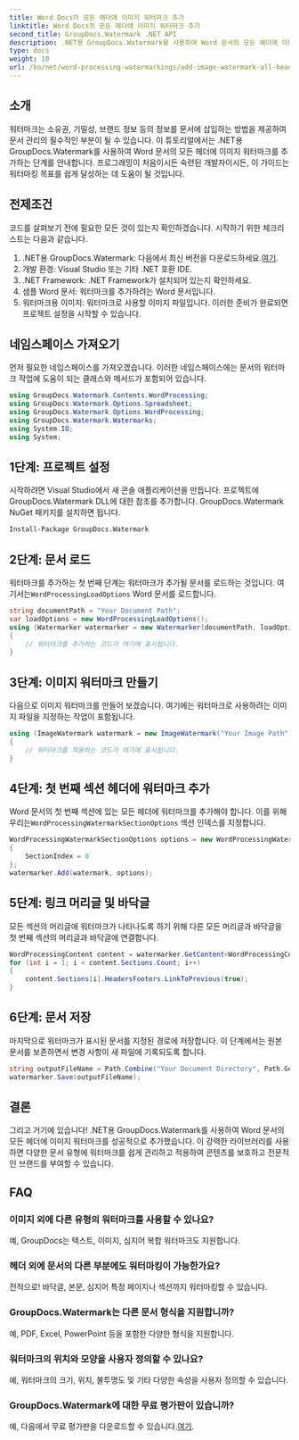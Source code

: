 ```yaml
---
title: Word Docs의 모든 헤더에 이미지 워터마크 추가
linktitle: Word Docs의 모든 헤더에 이미지 워터마크 추가
second_title: GroupDocs.Watermark .NET API
description: .NET용 GroupDocs.Watermark를 사용하여 Word 문서의 모든 헤더에 이미지 워터마크를 쉽게 추가할 수 있습니다. 자세한 코드 예제가 포함된 단계별 가이드를 따르세요.
type: docs
weight: 10
url: /ko/net/word-processing-watermarkings/add-image-watermark-all-headers-word-docs/
---
```

## 소개
워터마크는 소유권, 기밀성, 브랜드 정보 등의 정보를 문서에 삽입하는 방법을 제공하여 문서 관리의 필수적인 부분이 될 수 있습니다. 이 튜토리얼에서는 .NET용 GroupDocs.Watermark를 사용하여 Word 문서의 모든 헤더에 이미지 워터마크를 추가하는 단계를 안내합니다. 프로그래밍이 처음이시든 숙련된 개발자이시든, 이 가이드는 워터마킹 목표를 쉽게 달성하는 데 도움이 될 것입니다.
## 전제조건
코드를 살펴보기 전에 필요한 모든 것이 있는지 확인하겠습니다. 시작하기 위한 체크리스트는 다음과 같습니다.
1.  .NET용 GroupDocs.Watermark: 다음에서 최신 버전을 다운로드하세요.[여기](https://releases.groupdocs.com/Watermark/net/).
2. 개발 환경: Visual Studio 또는 기타 .NET 호환 IDE.
3. .NET Framework: .NET Framework가 설치되어 있는지 확인하세요.
4. 샘플 Word 문서: 워터마크를 추가하려는 Word 문서입니다.
5. 워터마크용 이미지: 워터마크로 사용할 이미지 파일입니다.
이러한 준비가 완료되면 프로젝트 설정을 시작할 수 있습니다.
## 네임스페이스 가져오기
먼저 필요한 네임스페이스를 가져오겠습니다. 이러한 네임스페이스에는 문서의 워터마크 작업에 도움이 되는 클래스와 메서드가 포함되어 있습니다.
```csharp
using GroupDocs.Watermark.Contents.WordProcessing;
using GroupDocs.Watermark.Options.Spreadsheet;
using GroupDocs.Watermark.Options.WordProcessing;
using GroupDocs.Watermark.Watermarks;
using System.IO;
using System;
```
## 1단계: 프로젝트 설정
시작하려면 Visual Studio에서 새 콘솔 애플리케이션을 만듭니다. 프로젝트에 GroupDocs.Watermark DLL에 대한 참조를 추가합니다. GroupDocs.Watermark NuGet 패키지를 설치하면 됩니다.
```bash
Install-Package GroupDocs.Watermark
```
## 2단계: 문서 로드
 워터마크를 추가하는 첫 번째 단계는 워터마크가 추가될 문서를 로드하는 것입니다. 여기서는`WordProcessingLoadOptions` Word 문서를 로드합니다.
```csharp
string documentPath = "Your Document Path";
var loadOptions = new WordProcessingLoadOptions();
using (Watermarker watermarker = new Watermarker(documentPath, loadOptions))
{
    // 워터마크를 추가하는 코드가 여기에 표시됩니다.
}
```
## 3단계: 이미지 워터마크 만들기
다음으로 이미지 워터마크를 만들어 보겠습니다. 여기에는 워터마크로 사용하려는 이미지 파일을 지정하는 작업이 포함됩니다.
```csharp
using (ImageWatermark watermark = new ImageWatermark("Your Image Path"))
{
    // 워터마크를 적용하는 코드가 여기에 표시됩니다.
}
```
## 4단계: 첫 번째 섹션 헤더에 워터마크 추가
 Word 문서의 첫 번째 섹션에 있는 모든 헤더에 워터마크를 추가해야 합니다. 이를 위해 우리는`WordProcessingWatermarkSectionOptions` 섹션 인덱스를 지정합니다.
```csharp
WordProcessingWatermarkSectionOptions options = new WordProcessingWatermarkSectionOptions
{
    SectionIndex = 0
};
watermarker.Add(watermark, options);
```
## 5단계: 링크 머리글 및 바닥글
모든 섹션의 머리글에 워터마크가 나타나도록 하기 위해 다른 모든 머리글과 바닥글을 첫 번째 섹션의 머리글과 바닥글에 연결합니다.
```csharp
WordProcessingContent content = watermarker.GetContent<WordProcessingContent>();
for (int i = 1; i < content.Sections.Count; i++)
{
    content.Sections[i].HeadersFooters.LinkToPrevious(true);
}
```
## 6단계: 문서 저장
마지막으로 워터마크가 표시된 문서를 지정된 경로에 저장합니다. 이 단계에서는 원본 문서를 보존하면서 변경 사항이 새 파일에 기록되도록 합니다.
```csharp
string outputFileName = Path.Combine("Your Document Directory", Path.GetFileName(documentPath));
watermarker.Save(outputFileName);
```
## 결론
그리고 거기에 있습니다! .NET용 GroupDocs.Watermark를 사용하여 Word 문서의 모든 헤더에 이미지 워터마크를 성공적으로 추가했습니다. 이 강력한 라이브러리를 사용하면 다양한 문서 유형에 워터마크를 쉽게 관리하고 적용하여 콘텐츠를 보호하고 전문적인 브랜드를 부여할 수 있습니다.
## FAQ
### 이미지 외에 다른 유형의 워터마크를 사용할 수 있나요?
예, GroupDocs는 텍스트, 이미지, 심지어 복합 워터마크도 지원합니다.
### 헤더 외에 문서의 다른 부분에도 워터마킹이 가능한가요?
전적으로! 바닥글, 본문, 심지어 특정 페이지나 섹션까지 워터마킹할 수 있습니다.
### GroupDocs.Watermark는 다른 문서 형식을 지원합니까?
예, PDF, Excel, PowerPoint 등을 포함한 다양한 형식을 지원합니다.
### 워터마크의 위치와 모양을 사용자 정의할 수 있나요?
예, 워터마크의 크기, 위치, 불투명도 및 기타 다양한 속성을 사용자 정의할 수 있습니다.
### GroupDocs.Watermark에 대한 무료 평가판이 있습니까?
 예, 다음에서 무료 평가판을 다운로드할 수 있습니다.[여기](https://releases.groupdocs.com/).